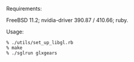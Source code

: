 Requirements:

FreeBSD 11.2; nvidia-driver 390.87 / 410.66; ruby.

Usage:

```
% ./utils/set_up_libgl.rb
% make
% ./sglrun glxgears
```
